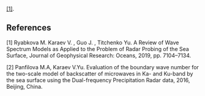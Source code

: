 
[[1]](#1).




## References

<a id="1">[1]</a> Ryabkova M. Karaev V. , Guo J. , Titchenko Yu. 
A Review of Wave Spectrum Models as Applied to the Problem of Radar Probing of the Sea Surface, 
Journal of Geophysical Research: Oceans, 2019, pp. 7104–7134.

<a id="2">[2]</a> Panfilova M.A,  Karaev V.Yu. 
Evaluation of the boundary wave number for the two-scale model of backscatter of microwaves in Ka- and Ku-band by the sea surface using the Dual-frequency Precipitation Radar data, 2016,  Beijing, China.
